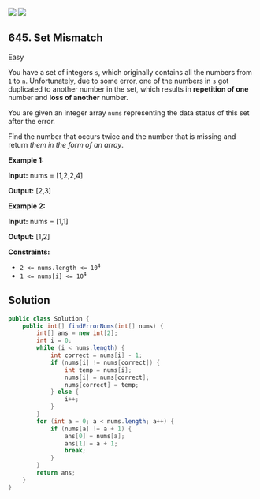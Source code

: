 [![](https://img.shields.io/github/stars/javadev/LeetCode-in-Java?label=Stars&style=flat-square)](https://github.com/javadev/LeetCode-in-Java)
[![](https://img.shields.io/github/forks/javadev/LeetCode-in-Java?label=Fork%20me%20on%20GitHub%20&style=flat-square)](https://github.com/javadev/LeetCode-in-Java/fork)

## 645\. Set Mismatch

Easy

You have a set of integers `s`, which originally contains all the numbers from `1` to `n`. Unfortunately, due to some error, one of the numbers in `s` got duplicated to another number in the set, which results in **repetition of one** number and **loss of another** number.

You are given an integer array `nums` representing the data status of this set after the error.

Find the number that occurs twice and the number that is missing and return _them in the form of an array_.

**Example 1:**

**Input:** nums = [1,2,2,4]

**Output:** [2,3]

**Example 2:**

**Input:** nums = [1,1]

**Output:** [1,2]

**Constraints:**

*   <code>2 <= nums.length <= 10<sup>4</sup></code>
*   <code>1 <= nums[i] <= 10<sup>4</sup></code>

## Solution

```java
public class Solution {
    public int[] findErrorNums(int[] nums) {
        int[] ans = new int[2];
        int i = 0;
        while (i < nums.length) {
            int correct = nums[i] - 1;
            if (nums[i] != nums[correct]) {
                int temp = nums[i];
                nums[i] = nums[correct];
                nums[correct] = temp;
            } else {
                i++;
            }
        }
        for (int a = 0; a < nums.length; a++) {
            if (nums[a] != a + 1) {
                ans[0] = nums[a];
                ans[1] = a + 1;
                break;
            }
        }
        return ans;
    }
}
```
